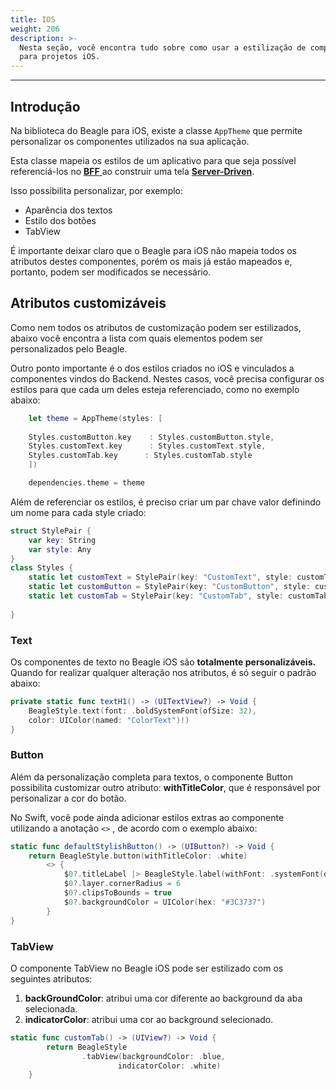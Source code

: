 ```yaml
---
title: IOS
weight: 206
description: >-
  Nesta seção, você encontra tudo sobre como usar a estilização de componentes
  para projetos iOS.
---
```


---

## Introdução 

Na biblioteca do Beagle para iOS, existe a classe `AppTheme` que permite personalizar os componentes utilizados na sua aplicação. 

Esta classe mapeia os estilos de um aplicativo para que seja possível referenciá-los no [**BFF** ](../../principais-conceitos.md#backend-for-frontend)ao construir uma tela [**Server-Driven**](../../principais-conceitos.md#server-driven-ui). 

Isso possibilita personalizar, por exemplo: 

* Aparência dos textos
* Estilo dos botões
* TabView

É importante deixar claro que o Beagle para iOS não mapeia todos os atributos destes componentes, porém os mais já estão mapeados e, portanto, podem ser modificados se necessário. 

## Atributos customizáveis 

Como nem todos os atributos de customização podem ser estilizados, abaixo você encontra a lista com quais elementos podem ser personalizados pelo Beagle.  

Outro ponto importante é o dos estilos criados no iOS e vinculados a componentes vindos do Backend. Nestes casos, você precisa configurar os estilos para que cada um deles esteja referenciado, como no exemplo abaixo:


```swift
    let theme = AppTheme(styles: [
    
    Styles.customButton.key    : Styles.customButton.style,
    Styles.customText.key      : Styles.customText.style,
    Styles.customTab.key      : Styles.customTab.style
    ])

    dependencies.theme = theme
```


Além de referenciar os estilos, é preciso criar um par chave valor definindo um nome para cada style criado: 


```swift
struct StylePair {
    var key: String
    var style: Any
}
class Styles {
    static let customText = StylePair(key: "CustomText", style: customText)
    static let customButton = StylePair(key: "CustomButton", style: customButton)
    static let customTab = StylePair(key: "CustomTab", style: customTab)
    
}
```


### Text

Os componentes de texto no Beagle iOS são **totalmente personalizáveis.** Quando for realizar qualquer alteração nos atributos, é só seguir o padrão abaixo: 


```swift
private static func textH1() -> (UITextView?) -> Void {
    BeagleStyle.text(font: .boldSystemFont(ofSize: 32), 
    color: UIColor(named: "ColorText")!)
}
```


### Button

Além da personalização completa para textos, o componente Button possibilita customizar outro atributo: **withTitleColor**, que é responsável por personalizar a cor do botão.

No Swift, você pode ainda adicionar estilos extras ao componente utilizando a anotação `<>` , de acordo com o exemplo abaixo: 


```swift
static func defaultStylishButton() -> (UIButton?) -> Void {
    return BeagleStyle.button(withTitleColor: .white)
        <> {
            $0?.titleLabel |> BeagleStyle.label(withFont: .systemFont(ofSize: 16, weight: .regular))
            $0?.layer.cornerRadius = 6
            $0?.clipsToBounds = true
            $0?.backgroundColor = UIColor(hex: "#3C3737")
        }
}
```


### TabView

O componente TabView no Beagle iOS pode ser estilizado com os seguintes atributos:

1. **backGroundColor**: atribui uma cor diferente ao background da aba selecionada.
2. **indicatorColor**: atribui uma cor ao background selecionado.


```swift
static func customTab() -> (UIView?) -> Void {
        return BeagleStyle
                .tabView(backgroundColor: .blue, 
                        indicatorColor: .white)
    }
```
